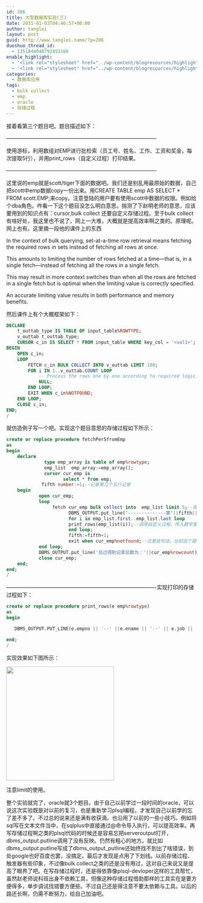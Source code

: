 ```yaml
---
id: 286
title: 大型数据库实验(三)
date: 2011-01-03T04:46:57+00:00
author: tanglei
layout: post
guid: http://www.tanglei.name/?p=286
duoshuo_thread_id:
  - 1351844048792453166
enable_highlight:
  - '<link rel="stylesheet" href="../wp-content/blogresources/highlightconfig/highlight.default.min.css"><script src="../wp-content/blogresources/highlightconfig/jquery-2.1.4.min.js"></script><script src="../wp-content/blogresources/highlightconfig/enable_highlight.js"></script>'
  - '<link rel="stylesheet" href="../wp-content/blogresources/highlightconfig/highlight.default.min.css"><script src="../wp-content/blogresources/highlightconfig/jquery-2.1.4.min.js"></script><script src="../wp-content/blogresources/highlightconfig/enable_highlight.js"></script>'
categories:
  - 数据库应用
tags:
  - bulk collect
  - emp
  - oracle
  - 存储过程
---
```

接着看第三个题目吧。题目描述如下：
  
&#8212;&#8212;&#8212;&#8212;&#8212;&#8212;&#8212;&#8212;&#8212;&#8212;&#8212;&#8212;&#8212;&#8212;&#8212;&#8212;&#8212;&#8212;&#8212;&#8212;&#8212;&#8212;&#8212;&#8212;&#8212;&#8212;&#8212;&#8212;-
  
使用游标，利用数组对EMP进行批检索（员工号、姓名、工作、工资和奖金，每次提取5行），并用print_rows（自定义过程）打印结果。
  
&#8212;&#8212;&#8212;&#8212;&#8212;&#8212;&#8212;&#8212;&#8212;&#8212;&#8212;&#8212;&#8212;&#8212;&#8212;&#8212;&#8212;&#8212;&#8212;&#8212;&#8212;&#8212;&#8212;&#8212;&#8212;&#8212;&#8212;&#8212;-
  
这里说的emp就是scott/tiger下面的数据吧。我们还是别乱用最原始的数据，自己把scott中emp数据copy一份出来。用CREATE TABLE emp AS SELECT * FROM scott.EMP;来copy。注意登陆的用户要有使用scott中数据的权限。例如给个dba角色。咋看一下这个题目没怎么明白意思。揣测了下赵明老师的意思，应该要用到的知识点有：cursor,bulk collect 还要自定义存储过程。至于bulk collect有啥好处，我这里也不说了，网上一大堆，大概就是提高效率啊之类的。原理呢。网上也有。这里摘一段他的课件上的东西
  
In the context of bulk querying, set-at-a-time row retrieval means fetching the required rows in sets instead of fetching all rows at once.
  
This amounts to limiting the number of rows fetched at a time—that is, in a single fetch—instead of fetching all the rows in a single fetch.
  
This may result in more context switches than when all the rows are fetched in a single fetch but is optimal when the limiting value is correctly specified.
  
An accurate limiting value results in both performance and memory benefits.
  
然后课件上有个大概框架如下：

```sql
DECLARE
    t_outtab_type IS TABLE OF input_table%ROWTYPE;
    v_outtab t_outtab_type;
    CURSOR c_in IS SELECT * FROM input_table WHERE key_col = '<val1>';
BEGIN
    OPEN c_in;
    LOOP
        FETCH c_in BULK COLLECT INTO v_outtab LIMIT 100;
        FOR i IN 1..v_outtab.COUNT LOOP
            -- Process the rows one by one according to required logic.
            NULL;
        END LOOP;
        EXIT WHEN c_in%NOTFOUND;
    END LOOP;
    CLOSE c_in;
END;
/
```

就仿造例子写一个吧。实现这个题目意思的存储过程如下所示：

```sql
create or replace procedure fetchPer5fromEmp
as
begin
    declare
              type emp_array is table of emp%rowtype;
              emp_list  emp_array:=emp_array();
              cursor cur_emp is
                     select * from emp;
             fifth number:=1;--记录第几个五行记录
    begin
            open cur_emp;
            loop
                 fetch cur_emp bulk collect into  emp_list limit 5;--限制取出个数
                       DBMS_OUTPUT.put_line('--------------第'||fifth||'个五行记录---------');
                       for i in emp_list.first..emp_list.last loop
                       print_rows(emp_list(i));--调用自定义过程，传入数字里的一个值
                       end loop;
                       fifth:=fifth+1;
                       exit when cur_emp%notfound;--注意这句话，比如这个题目中只有14条记录，当循环2次后，第三次如果没有这条语句就会报错啦。刚开始我也没加，后来单步调试才知道这里少了这句话。
            end loop;
            DBMS_OUTPUT.put_line('总过得到记录总数为：'||cur_emp%rowcount);--cowcount是去当前游标的记录数，这里当然就是最后游标里面的总数量了。
            close cur_emp;
    end;
end;
/
```

&#8212;&#8212;&#8212;&#8212;&#8212;&#8212;&#8212;&#8212;&#8212;&#8212;&#8212;&#8212;&#8212;&#8212;&#8212;&#8212;&#8212;&#8212;&#8212;&#8212;&#8212;&#8212;&#8212;&#8212;&#8212;&#8212;&#8212;&#8212;-实现打印的存储过程如下：

```sql
create or replace procedure print_rows(e emp%rowtype)
as
begin

   DBMS_OUTPUT.PUT_LINE(e.empno || '--' ||e.ename || '--' || e.job || '--' || e.sal || '--' || e.comm );

end;
/
```

实现效果如下图所示：
  
[<img src="/wp-content/uploads/2011/01/fetchper5fromemp-285x300.jpg" alt="" title="fetchper5fromemp" width="285" height="300" class="alignleft size-medium wp-image-287" />](/wp-content/uploads/2011/01/fetchper5fromemp.jpg)
  
注意limit的使用。
        
整个实验就完了，oracle就3个题目。由于自己以前学过一段时间的oracle，可以说这次实验既是对以前的复习，也是重新学习plsql编程。才发现自己以前学的忘了差不多了。不过总的说来还是满有收获滴。也沿用了以前的一些小技巧。例如将sql写在文本文件当中，在sqlplus中直接通过@命令导入执行，可以提高效率。再写存储过程啊之类的plsql代码的时候还是容易忘把serveroutput打开，dbms\_output.putline调用了没有反映。仍然有粗心的地方。就比如dbms\_output.putline写成了dbms\_output\_putline还始终找不到出了啥错误，到处google也好百度也罢，没搞定。最后才发现是点用了下划线。以前存储过程、触发器有些印象，不过像bulk collect之类的还是没有用过，这对自己来说又是提高了眼界了吧。在写存储过程时，还是得依靠像plsql-devloper这样的工具帮忙，虽然赵老师说科班出身不依赖工具，但像这种存储过程借助那样的工具实在是要方便得多，单步调试找错要方便些。不过自己还是得注意不要太依赖与工具。以后的路还长啊，仍需不断努力，给自己加油吧。
